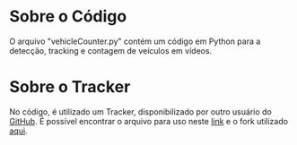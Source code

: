 # Sobre o Código
O arquivo "vehicleCounter.py" contém um código em Python para a detecção, tracking e contagem de veículos em vídeos.

# Sobre o Tracker
No código, é utilizado um Tracker, disponibilizado por outro usuário do [GitHub](url). É possível encontrar o arquivo para uso neste [link](https://github.com/computervisioneng/object-tracking-yolov8-deep-sort/blob/master/tracker.py) e o fork utilizado [aqui](https://github.com/computervisioneng/deep_sort). 

